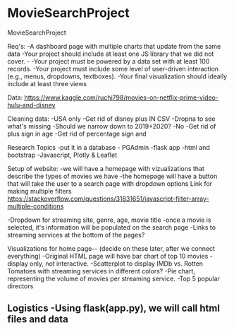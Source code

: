 # MovieSearchProject
MovieSearchProject

Req's:
-A dashboard page with multiple charts that update from the same data
-Your project should include at least one JS library that we did not cover. -
-Your project must be powered by a data set with at least 100 records.
-Your project must include some level of user-driven interaction (e.g., menus, dropdowns, textboxes).
-Your final visualization should ideally include at least three views

Data:
https://www.kaggle.com/ruchi798/movies-on-netflix-prime-video-hulu-and-disney

Cleaning data:
-USA only
-Get rid of disney plus IN CSV
-Dropna to see what's missing
-Should we narrow down to 2019+2020? -No
-Get rid of plus sign in age
-Get rid of percentage sign and

Research Topics
-put it in a database - PGAdmin
-flask app
-html and bootstrap
-Javascript, Plotly & Leaflet

Setup of website:
-we will have a homepage with vizualizations that describe the types of movies we have
-the homepage will have a button that will take the user to a search page with dropdown options
      Link for making multiple filters
      https://stackoverflow.com/questions/31831651/javascript-filter-array-multiple-conditions

-Dropdown for streaming site, genre, age, movie title
-once a movie is selected, it's information will be populated on the search page
-Links to streaming services at the bottom of the pages?

Visualizations for home page-- (decide on these later, after we connect everything)
-Original HTML page will have bar chart of top 10 movies - display only, not interactive.
-Scatterplot to display IMDb vs. Rotten Tomatoes with streaming services in different colors?
-Pie chart, representing the volume of movies per streaming service.
-Top 5 popular directors

Logistics
-Using flask(app.py), we will call html files and data
-
